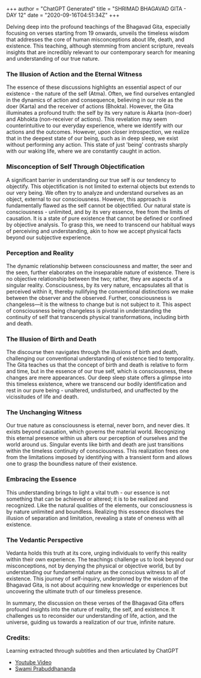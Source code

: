 +++
author = "ChatGPT Generated"
title = "SHRIMAD BHAGAVAD GITA - DAY 12"
date = "2020-09-16T04:51:34Z"
+++

Delving deep into the profound teachings of the Bhagavad Gita, especially focusing on verses starting from 19 onwards, unveils the timeless wisdom that addresses the core of human misconceptions about life, death, and existence. This teaching, although stemming from ancient scripture, reveals insights that are incredibly relevant to our contemporary search for meaning and understanding of our true nature.

### The Illusion of Action and the Eternal Witness

The essence of these discussions highlights an essential aspect of our existence - the nature of the self (Atma). Often, we find ourselves entangled in the dynamics of action and consequence, believing in our role as the doer (Karta) and the receiver of actions (Bhokta). However, the Gita illuminates a profound truth: the self by its very nature is Akarta (non-doer) and Abhokta (non-receiver of actions). This revelation may seem counterintuitive to our everyday experience, where we identify with our actions and the outcomes. However, upon closer introspection, we realize that in the deepest state of our being, such as in deep sleep, we exist without performing any action. This state of just 'being' contrasts sharply with our waking life, where we are constantly caught in action.

### Misconception of Self Through Objectification

A significant barrier in understanding our true self is our tendency to objectify. This objectification is not limited to external objects but extends to our very being. We often try to analyze and understand ourselves as an object, external to our consciousness. However, this approach is fundamentally flawed as the self cannot be objectified. Our natural state is consciousness - unlimited, and by its very essence, free from the limits of causation. It is a state of pure existence that cannot be defined or confined by objective analysis. To grasp this, we need to transcend our habitual ways of perceiving and understanding, akin to how we accept physical facts beyond our subjective experience.

### Perception and Reality

The dynamic relationship between consciousness and matter, the seer and the seen, further elaborates on the inseparable nature of existence. There is no objective relationship between the two; rather, they are aspects of a singular reality. Consciousness, by its very nature, encapsulates all that is perceived within it, thereby nullifying the conventional distinctions we make between the observer and the observed. Further, consciousness is changeless—it is the witness to change but is not subject to it. This aspect of consciousness being changeless is pivotal in understanding the continuity of self that transcends physical transformations, including birth and death.

### The Illusion of Birth and Death

The discourse then navigates through the illusions of birth and death, challenging our conventional understanding of existence tied to temporality. The Gita teaches us that the concept of birth and death is relative to form and time, but in the essence of our true self, which is consciousness, these changes are mere appearances. Our deep sleep state offers a glimpse into this timeless existence, where we transcend our bodily identification and rest in our pure being - unaltered, undisturbed, and unaffected by the vicissitudes of life and death.

### The Unchanging Witness

Our true nature as consciousness is eternal, never born, and never dies. It exists beyond causation, which governs the material world. Recognizing this eternal presence within us alters our perception of ourselves and the world around us. Singular events like birth and death are just transitions within the timeless continuity of consciousness. This realization frees one from the limitations imposed by identifying with a transient form and allows one to grasp the boundless nature of their existence.

### Embracing the Essence

This understanding brings to light a vital truth - our essence is not something that can be achieved or altered; it is to be realized and recognized. Like the natural qualities of the elements, our consciousness is by nature unlimited and boundless. Realizing this essence dissolves the illusion of separation and limitation, revealing a state of oneness with all existence.

### The Vedantic Perspective

Vedanta holds this truth at its core, urging individuals to verify this reality within their own experience. The teachings challenge us to look beyond our misconceptions, not by denying the physical or objective world, but by understanding our fundamental nature as the conscious witness to all of existence. This journey of self-inquiry, underpinned by the wisdom of the Bhagavad Gita, is not about acquiring new knowledge or experiences but uncovering the ultimate truth of our timeless presence.

In summary, the discussion on these verses of the Bhagavad Gita offers profound insights into the nature of reality, the self, and existence. It challenges us to reconsider our understanding of life, action, and the universe, guiding us towards a realization of our true, infinite nature.

### Credits:
Learning extracted through subtitles and then articulated by ChatGPT

* [Youtube Video](https://www.youtube.com/watch?v=BNo2EvEam7g)
* [Swami Prabuddhananda](https://www.youtube.com/@upanishadswithswamiprabudd4019/streams)